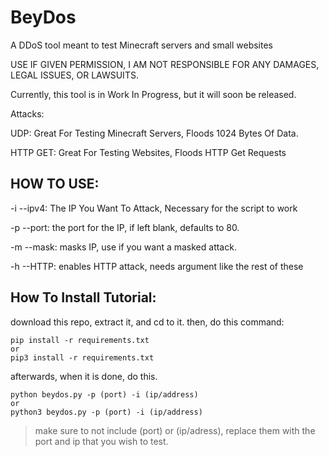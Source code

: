 # BeyDos
A DDoS tool meant to test Minecraft servers and small websites

USE IF GIVEN PERMISSION, I AM NOT RESPONSIBLE FOR ANY DAMAGES, LEGAL ISSUES, OR LAWSUITS.

Currently, this tool is in Work In Progress, but it will soon be released.

Attacks:

UDP: Great For Testing Minecraft Servers, Floods 1024 Bytes Of Data.

HTTP GET: Great For Testing Websites, Floods HTTP Get Requests

## HOW TO USE:

-i --ipv4: The IP You Want To Attack, Necessary for the script to work

-p --port: the port for the IP, if left blank, defaults to 80.

-m --mask: masks IP, use if you want a masked attack.

-h --HTTP: enables HTTP attack, needs argument like the rest of these

## How To Install Tutorial:

download this repo, extract it, and cd to it.
then, do this command:
```
pip install -r requirements.txt 
or
pip3 install -r requirements.txt
```
afterwards, when it is done, do this.
```
python beydos.py -p (port) -i (ip/address)
or
python3 beydos.py -p (port) -i (ip/address)
```
> make sure to not include (port) or (ip/adress), replace them with the port and ip  that you wish to test.
